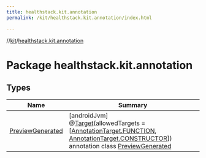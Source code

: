 ```yaml
---
title: healthstack.kit.annotation
permalink: /kit/healthstack.kit.annotation/index.html

---
```

//[kit](/kit.html)/[healthstack.kit.annotation](index.html)



# Package healthstack.kit.annotation



## Types


| Name | Summary |
|---|---|
| [PreviewGenerated](-preview-generated/index.html) | [androidJvm]<br>@[Target](https://kotlinlang.org/api/latest/jvm/stdlib/kotlin.annotation/-target/index.html)(allowedTargets = [[AnnotationTarget.FUNCTION](https://kotlinlang.org/api/latest/jvm/stdlib/kotlin.annotation/-annotation-target/-f-u-n-c-t-i-o-n/index.html), [AnnotationTarget.CONSTRUCTOR](https://kotlinlang.org/api/latest/jvm/stdlib/kotlin.annotation/-annotation-target/-c-o-n-s-t-r-u-c-t-o-r/index.html)])<br>annotation class [PreviewGenerated](-preview-generated/index.html) |

